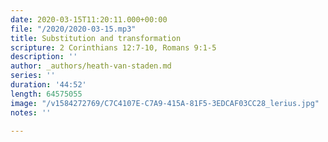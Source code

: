 ```yaml
---
date: 2020-03-15T11:20:11.000+00:00
file: "/2020/2020-03-15.mp3"
title: Substitution and transformation
scripture: 2 Corinthians 12:7-10, Romans 9:1-5
description: ''
author: _authors/heath-van-staden.md
series: ''
duration: '44:52'
length: 64575055
image: "/v1584272769/C7C4107E-C7A9-415A-81F5-3EDCAF03CC28_lerius.jpg"
notes: ''

---
```

